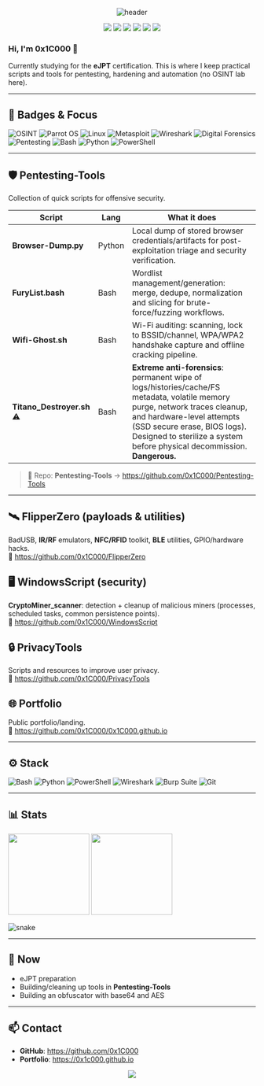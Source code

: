 <!-- HERO -->
<p align="center">
  <img src="https://capsule-render.vercel.app/api?type=waving&height=180&text=0x1C000&fontAlign=50&fontSize=52&desc=Pentester%20%E2%80%A2%20Builder%20%E2%80%A2%20Security%20Tinkerer&descAlign=50&color=0:090013,50:37124b,100:0ef6ff&stroke=8e2de2&strokeWidth=0" alt="header" />
</p>

<p align="center">
  <img src="https://img.shields.io/badge/Status-Building-37124b" />
  <img src="https://img.shields.io/badge/Focus-eJPT-0ef6ff" />
  <img src="https://img.shields.io/badge/OS-Parrot%20OS-090013?logo=parrotsecurity" />
  <img src="https://img.shields.io/badge/Lang-Python-0ef6ff?logo=python&logoColor=0b1021" />
  <img src="https://img.shields.io/badge/Shell-Bash-37124b?logo=gnubash" />
  <img src="https://img.shields.io/badge/Win-PowerShell-090013?logo=powershell" />
</p>

### Hi, I'm **0x1C000** 👋
Currently studying for the **eJPT** certification. This is where I keep practical scripts and tools for pentesting, hardening and automation (no OSINT lab here).

---

## 🧩 Badges & Focus
<!-- requested cybersecurity badges -->
![OSINT](https://img.shields.io/badge/OSINT-333)
![Parrot OS](https://img.shields.io/badge/Parrot%20OS-0b1021?logo=parrotsecurity)
![Linux](https://img.shields.io/badge/Linux-111?logo=linux)
![Metasploit](https://img.shields.io/badge/Metasploit-333)
![Wireshark](https://img.shields.io/badge/Wireshark-113355?logo=wireshark)
![Digital Forensics](https://img.shields.io/badge/Digital%20Forensics-333)
![Pentesting](https://img.shields.io/badge/Pentesting-7a1cac)
![Bash](https://img.shields.io/badge/Bash-111?logo=gnubash)
![Python](https://img.shields.io/badge/Python-143?logo=python)
![PowerShell](https://img.shields.io/badge/PowerShell-001e3c?logo=powershell)

---

## 🛡️ Pentesting-Tools
Collection of quick scripts for offensive security.

| Script | Lang | What it does |
|---|---|---|
| **Browser-Dump.py** | Python | Local dump of stored browser credentials/artifacts for post-exploitation triage and security verification. |
| **FuryList.bash** | Bash | Wordlist management/generation: merge, dedupe, normalization and slicing for brute-force/fuzzing workflows. |
| **Wifi-Ghost.sh** | Bash | Wi-Fi auditing: scanning, lock to BSSID/channel, WPA/WPA2 handshake capture and offline cracking pipeline. |
| **Titano_Destroyer.sh** ⚠️ | Bash | **Extreme anti-forensics**: permanent wipe of logs/histories/cache/FS metadata, volatile memory purge, network traces cleanup, and hardware-level attempts (SSD secure erase, BIOS logs). Designed to sterilize a system before physical decommission. **Dangerous.** |

> 🔗 Repo: **Pentesting-Tools** → https://github.com/0x1C000/Pentesting-Tools

---

## 🛰 FlipperZero (payloads & utilities)
BadUSB, **IR/RF** emulators, **NFC/RFID** toolkit, **BLE** utilities, GPIO/hardware hacks.  
🔗 https://github.com/0x1C000/FlipperZero

## 🖥 WindowsScript (security)
**CryptoMiner_scanner**: detection + cleanup of malicious miners (processes, scheduled tasks, common persistence points).  
🔗 https://github.com/0x1C000/WindowsScript

## 🔒 PrivacyTools
Scripts and resources to improve user privacy.  
🔗 https://github.com/0x1C000/PrivacyTools

## 🌐 Portfolio
Public portfolio/landing.  
🔗 https://github.com/0x1C000/0x1C000.github.io

---

## ⚙️ Stack
![Bash](https://img.shields.io/badge/Bash-090013?logo=gnubash&logoColor=white)
![Python](https://img.shields.io/badge/Python-37124b?logo=python&logoColor=white)
![PowerShell](https://img.shields.io/badge/PowerShell-0ef6ff?logo=powershell&logoColor=0b1021)
![Wireshark](https://img.shields.io/badge/Wireshark-090013?logo=wireshark&logoColor=0ef6ff)
![Burp Suite](https://img.shields.io/badge/Burp_Suite-37124b)
![Git](https://img.shields.io/badge/Git-0ef6ff?logo=git&logoColor=0b1021)

---

## 📊 Stats
<p>
  <img height="165" src="https://github-readme-stats.vercel.app/api?username=0x1C000&show_icons=true&hide_title=true&include_all_commits=true&rank_icon=github" />
  <img height="165" src="https://github-readme-stats.vercel.app/api/top-langs/?username=0x1C000&layout=compact&langs_count=8" />
</p>

<!-- Snake (will appear after first workflow run) -->
<p>
  <img src="./dist/snake.svg" alt="snake" />
</p>

---

## 🚀 Now
- eJPT preparation
- Building/cleaning up tools in **Pentesting-Tools**
- Building an obfuscator with base64 and AES

---

## 📫 Contact
- **GitHub**: https://github.com/0x1C000
- **Portfolio**: https://0x1c000.github.io

<!-- FOOTER -->
<p align="center">
  <img src="https://capsule-render.vercel.app/api?type=waving&height=110&section=footer&color=0:090013,50:37124b,100:0ef6ff" />
</p>
